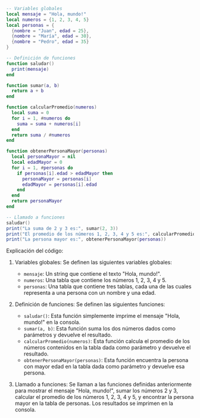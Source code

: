 ```lua
-- Variables globales
local mensaje = "Hola, mundo!"
local numeros = {1, 2, 3, 4, 5}
local personas = {
  {nombre = "Juan", edad = 25},
  {nombre = "María", edad = 30},
  {nombre = "Pedro", edad = 35}
}

-- Definición de funciones
function saludar()
  print(mensaje)
end

function sumar(a, b)
  return a + b
end

function calcularPromedio(numeros)
  local suma = 0
  for i = 1, #numeros do
    suma = suma + numeros[i]
  end
  return suma / #numeros
end

function obtenerPersonaMayor(personas)
  local personaMayor = nil
  local edadMayor = 0
  for i = 1, #personas do
    if personas[i].edad > edadMayor then
      personaMayor = personas[i]
      edadMayor = personas[i].edad
    end
  end
  return personaMayor
end

-- Llamado a funciones
saludar()
print("La suma de 2 y 3 es:", sumar(2, 3))
print("El promedio de los números 1, 2, 3, 4 y 5 es:", calcularPromedio(numeros))
print("La persona mayor es:", obtenerPersonaMayor(personas))
```

Explicación del código:

1. Variables globales: Se definen las siguientes variables globales:
   - `mensaje`: Un string que contiene el texto "Hola, mundo!".
   - `numeros`: Una tabla que contiene los números 1, 2, 3, 4 y 5.
   - `personas`: Una tabla que contiene tres tablas, cada una de las cuales representa a una persona con un nombre y una edad.

2. Definición de funciones: Se definen las siguientes funciones:
   - `saludar()`: Esta función simplemente imprime el mensaje "Hola, mundo!" en la consola.
   - `sumar(a, b)`: Esta función suma los dos números dados como parámetros y devuelve el resultado.
   - `calcularPromedio(numeros)`: Esta función calcula el promedio de los números contenidos en la tabla dada como parámetro y devuelve el resultado.
   - `obtenerPersonaMayor(personas)`: Esta función encuentra la persona con mayor edad en la tabla dada como parámetro y devuelve esa persona.

3. Llamado a funciones: Se llaman a las funciones definidas anteriormente para mostrar el mensaje "Hola, mundo!", sumar los números 2 y 3, calcular el promedio de los números 1, 2, 3, 4 y 5, y encontrar la persona mayor en la tabla de personas. Los resultados se imprimen en la consola.